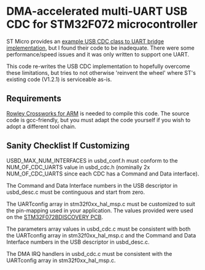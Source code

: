 DMA-accelerated multi-UART USB CDC for STM32F072 microcontroller
================================================================

ST Micro provides an [example USB CDC class to UART bridge implementation](http://www.st.com/web/en/catalog/tools/PF260612), but I found their code to be inadequate.  There were some performance/speed issues and it was only written to support one UART.

This code re-writes the USB CDC implementation to hopefully overcome these limitations, but tries to not otherwise 'reinvent the wheel' where ST's existing code (V1.2.1) is serviceable as-is.

## Requirements

[Rowley Crossworks for ARM](http://www.rowley.co.uk/arm/) is needed to compile this code.  The source code is gcc-friendly, but you must adapt the code yourself if you wish to adopt a different tool chain.

## Sanity Checklist If Customizing

USBD\_MAX\_NUM\_INTERFACES in usbd\_conf.h must conform to the NUM\_OF\_CDC\_UARTS value in usbd\_cdc.h (nominally 2x NUM\_OF\_CDC\_UARTS since each CDC has a Command and Data interface).

The Command and Data Interface numbers in the USB descriptor in usbd\_desc.c must be continguous and start from zero.

The UARTconfig array in stm32f0xx\_hal\_msp.c must be customized to suit the pin-mapping used in your application.  The values provided were used on the [STM32F072BDISCOVERY PCB](http://www.st.com/stm32f072discovery-pr).

The parameters array values in usbd\_cdc.c must be consistent with both the UARTconfig array in stm32f0xx\_hal\_msp.c and the Command and Data Interface numbers in the USB descriptor in usbd\_desc.c.

The DMA IRQ handlers in usbd\_cdc.c must be consistent with the UARTconfig array in stm32f0xx\_hal\_msp.c.

